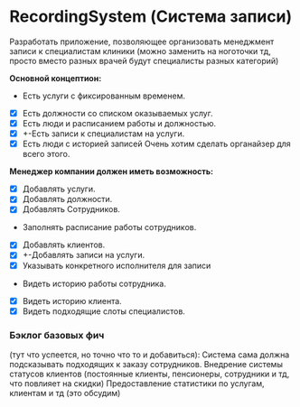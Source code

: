# RecordingSystem (Система записи)

Разработать приложение, позволяющее организовать менеджмент записи к специалистам клиники (можно заменить на ноготочки тд, просто вместо разных врачей будут специалисты разных категорий)

**Основной концептион:**
- Есть услуги с фиксированным временем.
- [x] Есть должности со списком оказываемых услуг.
- [x] Есть люди и расписанием работы и должностью.
- [x] +-Есть записи к специалистам на услуги.
- [x] Есть люди с историей записей
Очень хотим сделать органайзер для всего этого.

**Менеджер компании должен иметь возможность:**
- [x] Добавлять услуги.
- [x] Добавлять должности.
- [x] Добавлять Сотрудников.
- Заполнять расписание работы сотрудников.
- [x] Добавлять клиентов.
- [x] +-Добавлять записи на услуги.
- [x] Указывать конкретного исполнителя для записи
- Видеть историю работы сотрудника.
- [x] Видеть историю клиента.
- [x] Видеть подходящие слоты специалистов.

### Бэклог базовых фич

(тут что успеется, но точно что то и добавиться):
Система сама должна подсказывать подходящих к заказу сотрудников.
Внедрение системы статусов клиентов (постоянные клиенты, пенсионеры, сотрудники и тд, что повлияет на скидки)
Предоставление статистики по услугам, клиентам и тд (это обсудим) 
